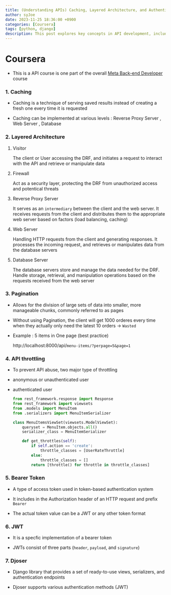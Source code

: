 ```yaml
---
title: (Understanding APIs) Caching, Layered Architecture, and Authentication in Django
author: syJoe
date: 2023-11-25 18:36:00 +0900
categories: [Coursera]
tags: [python, django]
description: This post explores key concepts in API development, including caching strategies, layered architecture, pagination techniques, API throttling, and authentication methods like Bearer tokens and JWT. Enhance your skills in building robust APIs using Django and the Django REST Framework.
---
```


# Coursera
- This is a API course is one part of the overall [Meta Back-end Developer](https://www.coursera.org/professional-certificates/meta-back-end-developer) course

### 1. **Caching**

- Caching is a technique of serving saved results instead of creating a fresh one every time it is requested

- Caching can be implemented at various levels : Reverse Proxy Server , Web Server , Database

### 2. **Layered Architecture**

1. Visitor
    
    The client or User accessing the DRF, and initiates a request to interact with the API and retrieve or manipulate data

2. Firewall

    Act as a security layer, protecting the DRF from unauthorized access and potentical threats

3. Reverse Proxy Server

    It serves as an `intermediary` between the client and the web server. It receives requests from the client and distributes them to the appropriate web server based on factors (load balancing, caching)

4. Web Server

    Handling HTTP requests from the client and generating responses. It processes the incoming request, and retrieves or manipulates data from the database servers

5. Database Server

    The database servers store and manage the data needed for the DRF. Handle storage, retrieval, and manipulation operations based on the requests received from the web server

### 3. **Pagination**

- Allows for the division of large sets of data into smaller, more manageable chunks, commonly referred to as pages

- Without using Pagination, the client will get 1000 orderes every time when they actually only need the latest 10 orders → `Wasted`

- Example : 5 items in One page (best practice)

    http://localhost:8000/api/`menu-items/?perpage=5&page=1`

### 4. **API throttling**

- To prevent API abuse, two major type of throttling

- anonymous or unauthenticated user

- authenticated user

    ```python
    from rest_framework.response import Response
    from rest_framework import viewsets 
    from .models import MenuItem 
    from .serializers import MenuItemSerializer

    class MenuItemsViewSet(viewsets.ModelViewSet):
        queryset = MenuItem.objects.all()
        serializer_class = MenuItemSerializer

        def get_throttles(self):
            if self.action == 'create':
                throttle_classes = [UserRateThrottle]
            else:
                throttle_classes = []
            return [throttle() for throttle in throttle_classes]
    ```

### 5. **Bearer Token**

- A type of access token used in token-based authentication system

- It includes in the Authorization header of an HTTP request and prefix `Bearer`

- The actual token value can be a JWT or any other token format

### 6. **JWT**

- It is a specfic implementation of a bearer token

- JWTs consist of three parts (`header`, `payload`, and `signature`)

### 7. **Djoser**

- Django library that provides a set of ready-to-use views, serializers, and authentication endpoints 

- Djoser supports various authentication methods (JWT)
